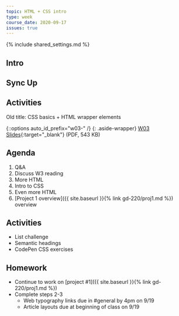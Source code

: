 ```yaml
---
topic: HTML + CSS intro
type: week
course_date: 2020-09-17
issues: true
---
```


{% include shared_settings.md %}

## Intro

## Sync Up

## Activities


Old title: CSS basics + HTML wrapper elements

{::options auto_id_prefix="w03-" /}
{: .aside-wrapper}
<span class="highlighter">
[W03 Slides](files/w03.min.pdf){:target="_blank"} (PDF, 543 KB)
</span>

## Agenda

1. Q&A
1. Discuss W3 reading
1. More HTML
1. Intro to CSS
1. Even more HTML
1.  [Project 1 overview]({{ site.baseurl }}{% link gd-220/proj1.md %}) overview

## Activities

- List challenge
- Semantic headings
- CodePen CSS exercises


## Homework

- Continue to work on [project #1]({{ site.baseurl }}{% link gd-220/proj1.md %})
- Complete steps 2-3
  - Web typography links due in #general by 4pm on 9/19
  - Article layouts due at beginning of class on 9/19
